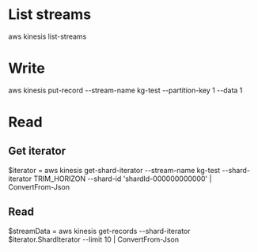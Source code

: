 # List streams
aws kinesis list-streams

# Write
aws kinesis put-record --stream-name kg-test --partition-key 1 --data 1

# Read
## Get iterator

$iterator = aws kinesis get-shard-iterator --stream-name kg-test --shard-iterator TRIM_HORIZON --shard-id 'shardId-000000000000' | ConvertFrom-Json

## Read

$streamData = aws kinesis get-records --shard-iterator $iterator.ShardIterator --limit 10 | ConvertFrom-Json